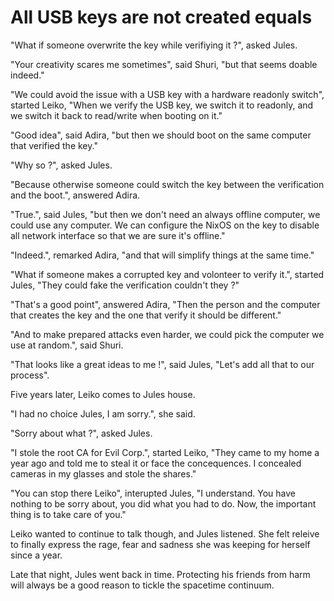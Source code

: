 # All USB keys are not created equals

"What if someone overwrite the key while verifiying it ?", asked Jules.

"Your creativity scares me sometimes", said Shuri, "but that seems doable indeed."

"We could avoid the issue with a USB key with a hardware readonly switch", started Leiko, "When we verify the USB key, we switch it to readonly, and we switch it back to read/write when booting on it."

"Good idea", said Adira, "but then we should boot on the same computer that verified the key."

"Why so ?", asked Jules.

"Because otherwise someone could switch the key between the verification and the boot.", answered Adira.

"True.", said Jules, "but then we don't need an always offline computer, we could use any computer. We can configure the NixOS on the key to disable all network interface so that we are sure it's offline."

"Indeed.", remarked Adira, "and that will simplify things at the same time."

"What if someone makes a corrupted key and volonteer to verify it.", started Jules, "They could fake the verification couldn't they ?"

"That's a good point", answered Adira, "Then the person and the computer that creates the key and the one that verify it should be different."

"And to make prepared attacks even harder, we could pick the computer we use at random.", said Shuri.

"That looks like a great ideas to me !", said Jules, "Let's add all that to our process".

Five years later, Leiko comes to Jules house.

"I had no choice Jules, I am sorry.", she said.

"Sorry about what ?", asked Jules.

"I stole the root CA for Evil Corp.", started Leiko, "They came to my home a year ago and told me to steal it or face the concequences. I concealed cameras in my glasses and stole the shares."

"You can stop there Leiko", interupted Jules, "I understand. You have nothing to be sorry about, you did what you had to do. Now, the important thing is to take care of you."

Leiko wanted to continue to talk though, and Jules listened. She felt releive to finally express the rage, fear and sadness she was keeping for herself since a year.

Late that night, Jules went back in time. Protecting his friends from harm will always be a good reason to tickle the spacetime continuum.

